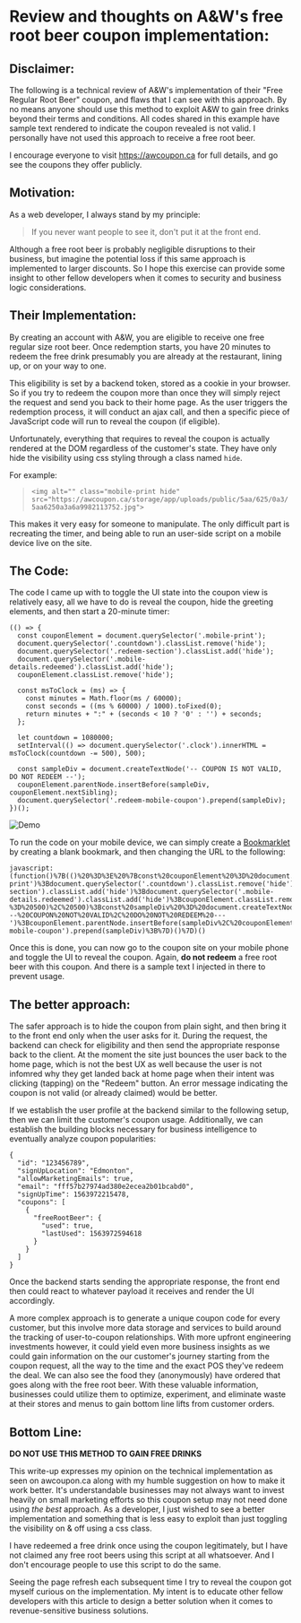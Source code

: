 # Review and thoughts on A&W's free root beer coupon implementation:

## Disclaimer:
The following is a technical review of A&W's implementation of their "Free Regular Root Beer" coupon, and flaws that I can see with this approach. By no means anyone should use this method to exploit A&W to gain free drinks beyond their terms and conditions. All codes shared in this example have sample text rendered to indicate the coupon revealed is not valid. I personally have not used this approach to receive a free root beer.

I encourage everyone to visit https://awcoupon.ca for full details, and go see the coupons they offer publicly.

## Motivation:
As a web developer, I always stand by my principle:
> If you never want people to see it, don't put it at the front end.

Although a free root beer is probably negligible disruptions to their business, but imagine the potential loss if this same approach is implemented to larger discounts. So I hope this exercise can provide some insight to other fellow developers when it comes to security and business logic considerations.

## Their Implementation:
By creating an account with A&W, you are eligible to receive one free regular size root beer. Once redemption starts, you have 20 minutes to redeem the free drink presumably you are already at the restaurant, lining up, or on your way to one.

This eligibility is set by a backend token, stored as a cookie in your browser. So if you try to redeem the coupon more than once they will simply reject the request and send you back to their home page. As the user triggers the redemption process, it will conduct an ajax call, and then a specific piece of JavaScript code will run to reveal the coupon (if eligible).
 
Unfortunately, everything that requires to reveal the coupon is actually rendered at the DOM regardless of the customer's state. They have only hide the visibility using css styling through a class named `hide`.
 
For example:
> `<img alt="" class="mobile-print hide" src="https://awcoupon.ca/storage/app/uploads/public/5aa/625/0a3/5aa6250a3a6a9982113752.jpg">`

This makes it very easy for someone to manipulate. The only difficult part is recreating the timer, and being able to run an user-side script on a mobile device live on the site.

## The Code:
The code I came up with to toggle the UI state into the coupon view is relatively easy, all we have to do is reveal the coupon, hide the greeting elements, and then start a 20-minute timer:

```
(() => {
  const couponElement = document.querySelector('.mobile-print');
  document.querySelector('.countdown').classList.remove('hide');
  document.querySelector('.redeem-section').classList.add('hide');
  document.querySelector('.mobile-details.redeemed').classList.add('hide');
  couponElement.classList.remove('hide');
  
  const msToClock = (ms) => {
    const minutes = Math.floor(ms / 60000);
    const seconds = ((ms % 60000) / 1000).toFixed(0);
    return minutes + ":" + (seconds < 10 ? '0' : '') + seconds;
  };

  let countdown = 1080000;
  setInterval(() => document.querySelector('.clock').innerHTML = msToClock(countdown -= 500), 500);

  const sampleDiv = document.createTextNode('-- COUPON IS NOT VALID, DO NOT REDEEM --');
  couponElement.parentNode.insertBefore(sampleDiv, couponElement.nextSibling);
  document.querySelector('.redeem-mobile-coupon').prepend(sampleDiv);
})();
```

![Demo](https://github.com/kingstonfung/awrootbeer/blob/master/rootbeer-demo.gif?raw=true)

To run the code on your mobile device, we can simply create a [Bookmarklet](https://en.wikipedia.org/wiki/Bookmarklet) by creating a blank bookmark, and then changing the URL to the following:

```
javascript:(function()%7B(()%20%3D%3E%20%7Bconst%20couponElement%20%3D%20document.querySelector('.mobile-print')%3Bdocument.querySelector('.countdown').classList.remove('hide')%3Bdocument.querySelector('.redeem-section').classList.add('hide')%3Bdocument.querySelector('.mobile-details.redeemed').classList.add('hide')%3BcouponElement.classList.remove('hide')%3Bconst%20msToClock%20%3D%20(ms)%20%3D%3E%20%7Bconst%20minutes%20%3D%20Math.floor(ms%20%2F%2060000)%3Bconst%20seconds%20%3D%20((ms%20%25%2060000)%20%2F%201000).toFixed(0)%3Breturn%20minutes%20%2B%20%22%3A%22%20%2B%20(seconds%20%3C%2010%20%3F%20'0'%20%3A%20'')%20%2B%20seconds%3B%7D%3Blet%20countdown%20%3D%201080000%3BsetInterval(()%20%3D%3E%20document.querySelector('.clock').innerHTML%20%3D%20msToClock(countdown%20-%3D%20500)%2C%20500)%3Bconst%20sampleDiv%20%3D%20document.createTextNode('---%20COUPON%20NOT%20VALID%2C%20DO%20NOT%20REDEEM%20---')%3BcouponElement.parentNode.insertBefore(sampleDiv%2C%20couponElement.nextSibling)%3Bdocument.querySelector('.redeem-mobile-coupon').prepend(sampleDiv)%3B%7D)()%7D)()
```

Once this is done, you can now go to the coupon site on your mobile phone and toggle the UI to reveal the coupon. Again, **do not redeem** a free root beer with this coupon. And there is a sample text I injected in there to prevent usage.

## The better approach:
The safer approach is to hide the coupon from plain sight, and then bring it to the front end only when the user asks for it. During the request, the backend can check for eligibility and then send the appropriate response back to the client. At the moment the site just bounces the user back to the home page, which is not the best UX as well because the user is not infomred why they get landed back at home page when their intent was clicking (tapping) on the "Redeem" button. An error message indicating the coupon is not valid (or already claimed) would be better.

If we establish the user profile at the backend similar to the following setup, then we can limit the customer's coupon usage. Additionally, we can establish the building blocks necessary for business intelligence to eventually analyze coupon popularities:

```
{
  "id": "123456789",
  "signUpLocation": "Edmonton",
  "allowMarketingEmails": true,
  "email": "fff57b27974ad380e2ecea2b01bcabd0",
  "signUpTime": 1563972215478,
  "coupons": [
    {
      "freeRootBeer": {
        "used": true,
        "lastUsed": 1563972594618
      }
    }
  ]
}
```

Once the backend starts sending the appropriate response, the front end then could react to whatever payload it receives and render the UI accordingly.

A more complex approach is to generate a unique coupon code for every customer, but this involve more data storage and services to build around the tracking of user-to-coupon relationships. With more upfront engineering investments however, it could yield even more business insights as we could gain information on the our customer's journey starting from the coupon request, all the way to the time and the exact POS they've redeem the deal. We can also see the food they (anonymously) have ordered that goes along with the free root beer. With these valuable information, businesses could utilize them to optimize, experiment, and eliminate waste at their stores and menus to gain bottom line lifts from customer orders.

## Bottom Line:
**DO NOT USE THIS METHOD TO GAIN FREE DRINKS**

This write-up expresses my opinion on the technical implementation as seen on awcoupon.ca along with my humble suggestion on how to make it work better. It's understandable businesses may not always want to invest heavily on small marketing efforts so this coupon setup may not need done using *the best* approach. As a developer, I just wished to see a better implementation and something that is less easy to exploit than just toggling the visibility on & off using a css class.

I have redeemed a free drink once using the coupon legitimately, but I have not claimed any free root beers using this script at all whatsoever. And I don't encourage people to use this script to do the same.

Seeing the page refresh each subsequent time I try to reveal the coupon got myself curious on the implementation. My intent is to educate other fellow developers with this article to design a better solution when it comes to revenue-sensitive business solutions.
